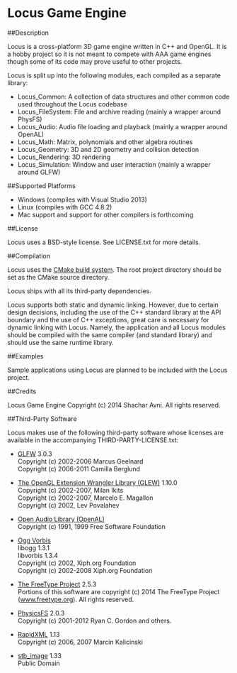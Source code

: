 Locus Game Engine
=================

##Description

Locus is a cross-platform 3D game engine written in C++ and OpenGL. It is a hobby project so it is not meant to compete
with AAA game engines though some of its code may prove useful to other projects.

Locus is split up into the following modules, each compiled as a separate library:

* Locus_Common: A collection of data structures and other common code used throughout the Locus codebase
* Locus_FileSystem: File and archive reading (mainly a wrapper around PhysFS)
* Locus_Audio: Audio file loading and playback (mainly a wrapper around OpenAL)
* Locus_Math: Matrix, polynomials and other algebra routines
* Locus_Geometry: 3D and 2D geometry and collision detection
* Locus_Rendering: 3D rendering
* Locus_Simulation: Window and user interaction (mainly a wrapper around GLFW)

##Supported Platforms

* Windows (compiles with Visual Studio 2013)
* Linux (compiles with GCC 4.8.2)
* Mac support and support for other compilers is forthcoming

##License

Locus uses a BSD-style license. See LICENSE.txt for more details.

##Compilation

Locus uses the [CMake build system](http://www.cmake.org/ "CMake Homepage"). The root project directory should be set as
the CMake source directory.

Locus ships with all its third-party dependencies.

Locus supports both static and dynamic linking. However, due to certain design decisions, including the use of the
C++ standard library at the API boundary and the use of C++ exceptions, great care is necessary for dynamic linking with Locus.
Namely, the application and all Locus modules should be compiled with the same compiler (and standard library) and should
use the same runtime library.

##Examples

Sample applications using Locus are planned to be included with the Locus project.

##Credits

Locus Game Engine Copyright (c) 2014 Shachar Avni. All rights reserved.

##Third-Party Software

Locus makes use of the following third-party software whose licenses
are available in the accompanying THIRD-PARTY-LICENSE.txt:

* [GLFW](http://www.glfw.org/ "GLFW Homepage") 3.0.3  
  Copyright (c) 2002-2006 Marcus Geelnard  
  Copyright (c) 2006-2011 Camilla Berglund

* [The OpenGL Extension Wrangler Library (GLEW)](http://glew.sourceforge.net/ "GLEW Homepage") 1.10.0  
  Copyright (c) 2002-2007, Milan Ikits  
  Copyright (c) 2002-2007, Marcelo E. Magallon  
  Copyright (c) 2002, Lev Povalahev

* [Open Audio Library (OpenAL)](http://www.openal.org/ "OpenAL Homepage")  
  Copyright (c) 1991, 1999 Free Software Foundation

* [Ogg Vorbis](http://www.vorbis.com/ "Ogg Vorbis Homepage")  
  libogg 1.3.1  
  libvorbis 1.3.4  
  Copyright (c) 2002, Xiph.org Foundation  
  Copyright (c) 2002-2008 Xiph.org Foundation

* [The FreeType Project](http://www.freetype.org/ "FreeType Project Homepage") 2.5.3  
  Portions of this software are copyright (c) 2014 The FreeType
  Project (www.freetype.org).  All rights reserved.
 
* [PhysicsFS](https://icculus.org/physfs/ "PhysicsFS Homepage") 2.0.3  
  Copyright (c) 2001-2012 Ryan C. Gordon and others.

* [RapidXML](http://rapidxml.sourceforge.net/ "RapidXML Homepage") 1.13  
  Copyright (c) 2006, 2007 Marcin Kalicinski

* [stb_image](http://nothings.org/stb_image.c "stb_image Homepage") 1.33  
  Public Domain